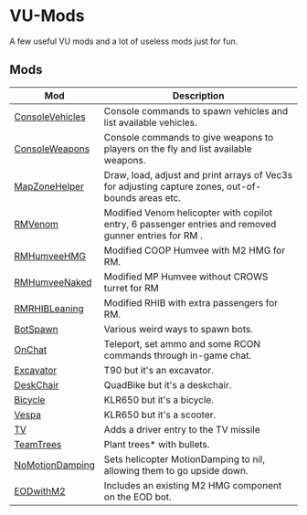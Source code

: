 # VU-Mods

A few useful VU mods and a lot of useless mods just for fun.

## Mods

| Mod | Description |
| --- | ----------- |
| [ConsoleVehicles](ConsoleVehicles) | Console commands to spawn vehicles and list available vehicles. |
| [ConsoleWeapons](ConsoleWeapons) | Console commands to give weapons to players on the fly and list available weapons. |
| [MapZoneHelper](MapZoneHelper) | Draw, load, adjust and print arrays of Vec3s for adjusting capture zones, out-of-bounds areas etc. |
| [RMVenom](RMVenom) | Modified Venom helicopter with copilot entry, 6 passenger entries and removed gunner entries for RM . |
| [RMHumveeHMG](RMHumveeHMG) | Modified COOP Humvee with M2 HMG for RM. |
| [RMHumveeNaked](RMHumveeNaked) | Modified MP Humvee without CROWS turret for RM |
| [RMRHIBLeaning](RMRHIBLeaning) | Modified RHIB with extra passengers for RM. |
| [BotSpawn](BotSpawn) | Various weird ways to spawn bots. |
| [OnChat](OnChat) | Teleport, set ammo and some RCON commands through in-game chat. |
| [Excavator](Excavator) | T90 but it's an excavator. |
| [DeskChair](DeskChair) | QuadBike but it's a deskchair. |
| [Bicycle](Bicycle) | KLR650 but it's a bicycle. |
| [Vespa](Vespa) | KLR650 but it's a scooter. |
| [TV](TV) | Adds a driver entry to the TV missile |
| [TeamTrees](TeamTrees) | Plant trees* with bullets. |
| [NoMotionDamping](NoMotionDamping) | Sets helicopter MotionDamping to nil, allowing them to go upside down. |
| [EODwithM2](EODwithM2) | Includes an existing M2 HMG component on the EOD bot. |
